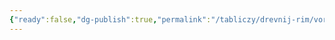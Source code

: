 ```yaml
---
{"ready":false,"dg-publish":true,"permalink":"/tabliczy/drevnij-rim/vorota-marcziya-i-avgusta/","dgPassFrontmatter":true}
---
```




